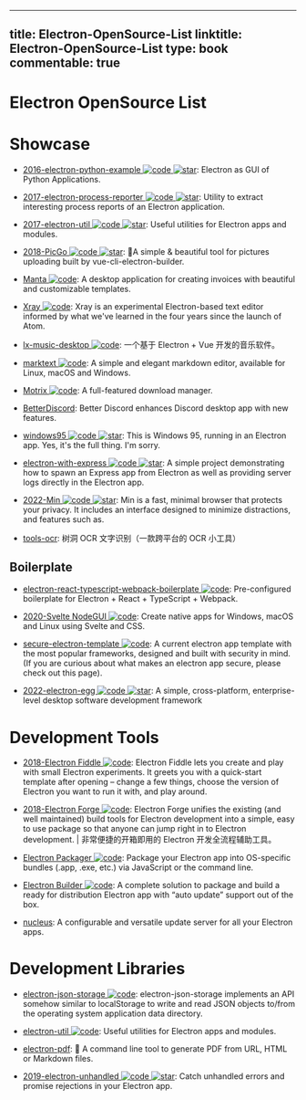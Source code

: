 
---
title: Electron-OpenSource-List
linktitle: Electron-OpenSource-List
type: book
commentable: true
---

# Electron OpenSource List

# Showcase

- [2016-electron-python-example ![code](https://ng-tech.icu/assets/code.svg) ![star](https://img.shields.io/github/stars/fyears/electron-python-example)](https://github.com/fyears/electron-python-example): Electron as GUI of Python Applications.

- [2017-electron-process-reporter ![code](https://ng-tech.icu/assets/code.svg) ![star](https://img.shields.io/github/stars/getstation/electron-process-reporter)](https://github.com/getstation/electron-process-reporter): Utility to extract interesting process reports of an Electron application.

- [2017-electron-util ![code](https://ng-tech.icu/assets/code.svg) ![star](https://img.shields.io/github/stars/sindresorhus/electron-util)](https://github.com/sindresorhus/electron-util): Useful utilities for Electron apps and modules.

- [2018-PicGo ![code](https://ng-tech.icu/assets/code.svg) ![star](https://img.shields.io/github/stars/2018-Molunerfinn/PicGo)](https://github.com/2018-Molunerfinn/PicGo): 🚀A simple & beautiful tool for pictures uploading built by vue-cli-electron-builder.

- [Manta ![code](https://ng-tech.icu/assets/code.svg)](https://github.com/hql287/Manta): A desktop application for creating invoices with beautiful and customizable templates.

- [Xray ![code](https://ng-tech.icu/assets/code.svg)](https://github.com/atom/xray): Xray is an experimental Electron-based text editor informed by what we've learned in the four years since the launch of Atom.

- [lx-music-desktop ![code](https://ng-tech.icu/assets/code.svg)](https://github.com/lyswhut/lx-music-desktop): 一个基于 Electron + Vue 开发的音乐软件。

- [marktext ![code](https://ng-tech.icu/assets/code.svg)](https://github.com/marktext/marktext): A simple and elegant markdown editor, available for Linux, macOS and Windows.

- [Motrix ![code](https://ng-tech.icu/assets/code.svg)](https://github.com/agalwood/Motrix): A full-featured download manager.

- [BetterDiscord](https://github.com/BetterDiscord/BetterDiscord): Better Discord enhances Discord desktop app with new features.

- [windows95 ![code](https://ng-tech.icu/assets/code.svg) ![star](https://img.shields.io/github/stars/felixrieseberg/windows95)](https://github.com/felixrieseberg/windows95): This is Windows 95, running in an Electron app. Yes, it's the full thing. I'm sorry.

- [electron-with-express ![code](https://ng-tech.icu/assets/code.svg) ![star](https://img.shields.io/github/stars/frankhale/electron-with-express)](https://github.com/frankhale/electron-with-express): A simple project demonstrating how to spawn an Express app from Electron as well as providing server logs directly in the Electron app.

- [2022-Min ![code](https://ng-tech.icu/assets/code.svg) ![star](https://img.shields.io/github/stars/minbrowser/min)](https://github.com/minbrowser/min): Min is a fast, minimal browser that protects your privacy. It includes an interface designed to minimize distractions, and features such as.

- [tools-ocr](https://github.com/AnyListen/tools-ocr): 树洞 OCR 文字识别（一款跨平台的 OCR 小工具）

## Boilerplate

- [electron-react-typescript-webpack-boilerplate ![code](https://ng-tech.icu/assets/code.svg)](https://github.com/Devtography/electron-react-typescript-webpack-boilerplate): Pre-configured boilerplate for Electron + React + TypeScript + Webpack.

- [2020-Svelte NodeGUI ![code](https://ng-tech.icu/assets/code.svg)](https://svelte.nodegui.org/): Create native apps for Windows, macOS and Linux using Svelte and CSS.

- [secure-electron-template ![code](https://ng-tech.icu/assets/code.svg)](https://github.com/reZach/secure-electron-template): A current electron app template with the most popular frameworks, designed and built with security in mind. (If you are curious about what makes an electron app secure, please check out this page).

- [2022-electron-egg ![code](https://ng-tech.icu/assets/code.svg) ![star](https://img.shields.io/github/stars/dromara/electron-egg)](https://github.com/dromara/electron-egg): A simple, cross-platform, enterprise-level desktop software development framework

# Development Tools

- [2018-Electron Fiddle ![code](https://ng-tech.icu/assets/code.svg)](https://github.com/electron/fiddle): Electron Fiddle lets you create and play with small Electron experiments. It greets you with a quick-start template after opening – change a few things, choose the version of Electron you want to run it with, and play around.

- [2018-Electron Forge ![code](https://ng-tech.icu/assets/code.svg)](https://github.com/electron-userland/electron-forge): Electron Forge unifies the existing (and well maintained) build tools for Electron development into a simple, easy to use package so that anyone can jump right in to Electron development. | 非常便捷的开箱即用的 Electron 开发全流程辅助工具。

- [Electron Packager ![code](https://ng-tech.icu/assets/code.svg)](https://github.com/electron-userland/electron-packager): Package your Electron app into OS-specific bundles (.app, .exe, etc.) via JavaScript or the command line.

- [Electron Builder ![code](https://ng-tech.icu/assets/code.svg)](https://github.com/electron-userland/electron-builder): A complete solution to package and build a ready for distribution Electron app with “auto update” support out of the box.

- [nucleus](https://github.com/atlassian/nucleus): A configurable and versatile update server for all your Electron apps.

# Development Libraries

- [electron-json-storage ![code](https://ng-tech.icu/assets/code.svg)](https://github.com/electron-userland/electron-json-storage): electron-json-storage implements an API somehow similar to localStorage to write and read JSON objects to/from the operating system application data directory.

- [electron-util ![code](https://ng-tech.icu/assets/code.svg)](https://github.com/sindresorhus/electron-util): Useful utilities for Electron apps and modules.

- [electron-pdf](https://github.com/fraserxu/electron-pdf/tree/master): 📄 A command line tool to generate PDF from URL, HTML or Markdown files.

- [2019-electron-unhandled ![code](https://ng-tech.icu/assets/code.svg) ![star](https://img.shields.io/github/stars/sindresorhus/electron-unhandled)](https://github.com/sindresorhus/electron-unhandled): Catch unhandled errors and promise rejections in your Electron app.

    
